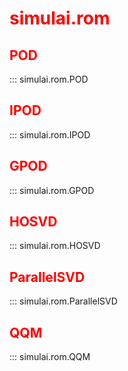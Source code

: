 <style>
red { color: red }
</style>

# <red>simulai.rom</red>
## <red>POD</red>
::: simulai.rom.POD
## <red>IPOD</red>
::: simulai.rom.IPOD
## <red>GPOD</red>
::: simulai.rom.GPOD
## <red>HOSVD</red>
::: simulai.rom.HOSVD
## <red>ParallelSVD</red>
::: simulai.rom.ParallelSVD
## <red>QQM</red>
::: simulai.rom.QQM


